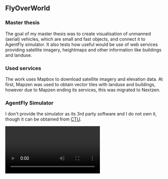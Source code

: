 ## FlyOverWorld
### Master thesis
The goal of my master thesis was to create visualisation of unmanned (aerial) vehicles, which are small and fast objects, and connect it to AgentFly simulator. It also tests how useful would be use of web services providing satellite imagery, heightmaps and other information like buildings and landuse.

### Used services
The work uses Mapbox to download satellite imagery and elevation data. At first, Mapzen was used to obtain vector tiles with landuse and buildings, however due to Mapzen ending its services, this was migrated to Nextzen.

### AgentFly Simulator
I don't provide the simulator as its 3rd party software and I do not own it, though it can be obtained from [CTU](https://dspace.cvut.cz/handle/10467/68616?show=full).


![](http://janovrom.ddns.net/janovrom/FlyOverWorld/blob/ee1488df3524e207e899d10752bd9dcdf5972162/Media/demo1.mp4)